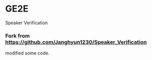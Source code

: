 # GE2E
Speaker Verification
### Fork from https://github.com/Janghyun1230/Speaker_Verification
modified some code.
